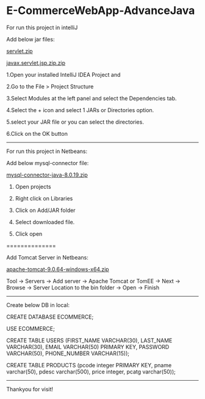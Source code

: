 # E-CommerceWebApp-AdvanceJava


For run this project in intelliJ

Add below jar files:

[servlet.zip](https://github.com/santoshkumaawat/E-ComWebApp-AdvanceJava/files/10098300/servlet.zip)

[javax.servlet.jsp.zip.zip](https://github.com/santoshkumaawat/E-ComWebApp-AdvanceJava/files/10098315/javax.servlet.jsp.zip.zip)

1.Open your installed IntelliJ IDEA Project and

2.Go to the File > Project Structure

3.Select Modules at the left panel and select the Dependencies tab.

4.Select the + icon and select 1 JARs or Directories option.

5.select your JAR file or you can select the directories.

6.Click on the OK button

--------------------------------



For run this project in Netbeans:

Add below mysql-connector file:

[mysql-connector-java-8.0.19.zip](https://github.com/santoshkumaawat/E-ComWebApp-AdvanceJava/files/10098451/mysql-connector-java-8.0.19.zip)

1. Open projects

2. Right click on Libraries

3. Click on Add/JAR folder

4. Select downloaded file.

5. Click open

==============

Add Tomcat Server in Netbeans:

[apache-tomcat-9.0.64-windows-x64.zip](https://github.com/santoshkumaawat/E-ComWebApp-AdvanceJava/files/10098472/apache-tomcat-9.0.64-windows-x64.zip)

Tool -> Servers -> Add server -> Apache Tomcat or TomEE -> Next -> Browse -> Server Location to the bin folder -> Open -> Finish

--------------------------------



Create below DB in local:

CREATE DATABASE ECOMMERCE;

USE ECOMMERCE;

CREATE TABLE USERS 
(FIRST_NAME VARCHAR(30), 
LAST_NAME VARCHAR(30), 
EMAIL VARCHAR(50) PRIMARY KEY, 
PASSWORD VARCHAR(50), 
PHONE_NUMBER VARCHAR(15));

CREATE TABLE PRODUCTS
(pcode integer PRIMARY KEY,
pname varchar(50), 
pdesc varchar(500),
price integer,
pcatg varchar(50));

--------------------------------



Thankyou for visit!
